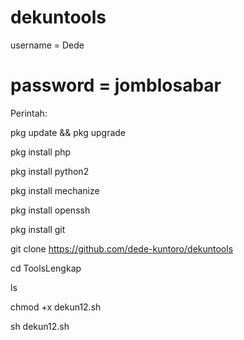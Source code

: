 # dekuntools

username = Dede      

password = jomblosabar
=========================

Perintah:

pkg update && pkg upgrade

pkg install php

pkg install python2

pkg install mechanize

pkg install openssh

pkg install git

git clone https://github.com/dede-kuntoro/dekuntools

cd ToolsLengkap

ls

chmod +x dekun12.sh

sh dekun12.sh
